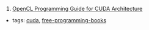 1. [OpenCL Programming Guide for CUDA Architecture](http://www.nvidia.com/content/cudazone/download/OpenCL/NVIDIA_OpenCL_ProgrammingGuide.pdf)
  * tags: [cuda](tags/cuda.md), [free-programming-books](tags/free-programming-books.md)
